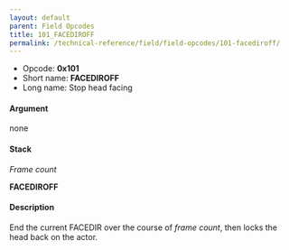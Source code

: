 ```yaml
---
layout: default
parent: Field Opcodes
title: 101_FACEDIROFF
permalink: /technical-reference/field/field-opcodes/101-facediroff/
---
```


-   Opcode: **0x101**
-   Short name: **FACEDIROFF**
-   Long name: Stop head facing

#### Argument

none

#### Stack

  
*Frame count*

**FACEDIROFF**

#### Description

End the current FACEDIR over the course of *frame count*, then locks the head back on the actor.
